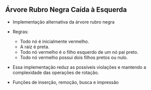 ## Árvore Rubro Negra Caída à Esquerda

- Implementação alternativa da árvore rubro negra

- Regras:
  - Todo nó é inicialmente vermelho.
  - A raiz é preta.
  - Todo nó vermelho é o filho esquerdo de um nó pai preto.
  - Todo nó vermelho possui dois filhos pretos ou nulo.
 
- Essa implementação reduz as possíveis violações e mantendo a complexidade das operações de rotação.

- Funções de inserção, remoção, busca e impressão
